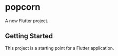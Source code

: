 # popcorn

A new Flutter project.

## Getting Started

This project is a starting point for a Flutter application.

